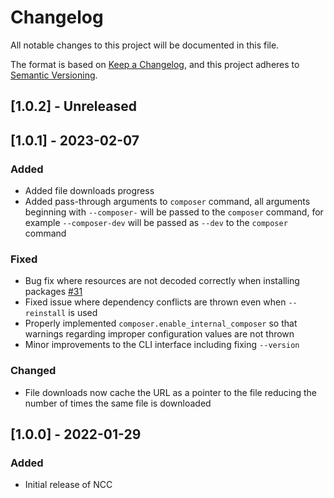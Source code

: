 # Changelog

All notable changes to this project will be documented in this file.

The format is based on [Keep a Changelog](https://keepachangelog.com/en/1.0.0/),
and this project adheres to [Semantic Versioning](https://semver.org/spec/v2.0.0.html).

## [1.0.2] - Unreleased


## [1.0.1] - 2023-02-07

### Added
- Added file downloads progress
- Added pass-through arguments to `composer` command, all arguments beginning with `--composer-` will be passed to the 
  `composer` command, for example `--composer-dev` will be passed as `--dev` to the `composer` command

### Fixed

- Bug fix where resources are not decoded correctly when installing packages [#31](https://git.n64.cc/nosial/ncc/-/issues/42)
- Fixed issue where dependency conflicts are thrown even when `--reinstall` is used
- Properly implemented `composer.enable_internal_composer` so that warnings regarding improper configuration values are not thrown
- Minor improvements to the CLI interface including fixing `--version`

### Changed

- File downloads now cache the URL as a pointer to the file reducing the number of times the same file is downloaded

## [1.0.0] - 2022-01-29

### Added

- Initial release of NCC